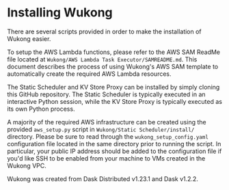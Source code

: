 # Installing Wukong

There are several scripts provided in order to make the installation of Wukong easier.

To setup the AWS Lambda functions, please refer to the AWS SAM ReadMe file located at `Wukong/AWS Lambda Task Executor/SAMREADME.md`. This document describes the process of using Wukong's AWS SAM template to automatically create the required AWS Lambda resources.

The Static Scheduler and KV Store Proxy can be installed by simply cloning this GitHub repository. The Static Scheduler is typically executed in an interactive Python session, while the KV Store Proxy is typically executed as its own Python process.

A majority of the required AWS infrastructure can be created using the provided `aws_setup.py` script in `Wukong/Static Scheduler/install/` directory. Please be sure to read through the `wukong_setup_config.yaml` configuration file located in the same directory prior to running the script. In particular, your public IP address should be added to the configuration file if you'd like SSH to be enabled from your machine to VMs created in the Wukong VPC.

Wukong was created from Dask Distributed v1.23.1 and Dask v1.2.2. 
